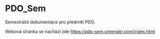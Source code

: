 # PDO_Sem
Semestrální dokumentace pro předmět PDO.

Webová stránka se nachází zde https://pdo-sem.onrender.com/index.html
